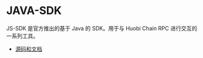 # JAVA-SDK

JS-SDK 是官方推出的基于 Java 的 SDK。用于与 Huobi Chain RPC 进行交互的一系列工具。 

* [源码和文档](https://github.com/HuobiGroup/huobi-chain-java-sdk)
